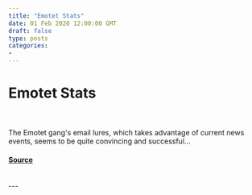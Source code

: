 ```yaml
---
title: "Emotet Stats"
date: 01 Feb 2020 12:00:00 GMT
draft: false
type: posts
categories: 
- 
---
```

# Emotet Stats

<br/>

<br/>
The Emotet gang's email lures, which takes advantage of current news events, seems to be quite convincing and successful...

#### [Source](http://www.kahusecurity.com/posts/emotet_stats.html)

<br/>
---

